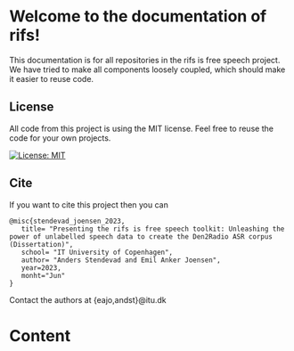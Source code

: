 # Welcome to the documentation of rifs!

This documentation is for all repositories in the rifs is free speech project.
We have tried to make all components loosely coupled, which should make it
easier to reuse code.

## License

All code from this project is using the MIT license. Feel free to reuse the
code for your own projects.

[![License: MIT](https://img.shields.io/badge/License-MIT-yellow.svg)](https://opensource.org/licenses/MIT)

## Cite

If you want to cite this project then you can

```
@misc{stendevad_joensen_2023, 
   title= "Presenting the rifs is free speech toolkit: Unleashing the power of unlabelled speech data to create the Den2Radio ASR corpus (Dissertation)", 
   school= "IT University of Copenhagen", 
   author= "Anders Stendevad and Emil Anker Joensen", 
   year=2023,
   monht="Jun"
}
```

Contact the authors at {eajo,andst}@itu.dk

# Content
